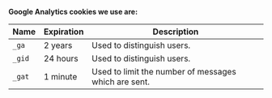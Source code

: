 **Google Analytics cookies we use are:**

| Name   | Expiration | Description                                          |
| ------ | ---------- | ---------------------------------------------------- |
| `_ga`  | 2 years    | Used to distinguish users.                           |
| `_gid` | 24 hours   | Used to distinguish users.                           |
| `_gat` | 1 minute   | Used to limit the number of messages which are sent. |
